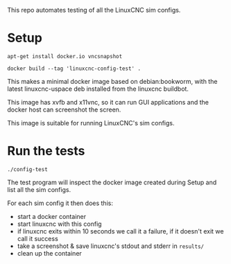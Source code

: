 This repo automates testing of all the LinuxCNC sim configs.


# Setup

`apt-get install docker.io vncsnapshot`

`docker build --tag 'linuxcnc-config-test' .`

This makes a minimal docker image based on debian:bookworm, with the
latest linuxcnc-uspace deb installed from the linuxcnc buildbot.

This image has xvfb and x11vnc, so it can run GUI applications and the
docker host can screenshot the screen.

This image is suitable for running LinuxCNC's sim configs.


# Run the tests

`./config-test`

The test program will inspect the docker image created during Setup and
list all the sim configs.

For each sim config it then does this:
* start a docker container
* start linuxcnc with this config
* if linuxcnc exits within 10 seconds we call it a failure, if it doesn't exit we call it success
* take a screenshot & save linuxcnc's stdout and stderr in `results/`
* clean up the container
